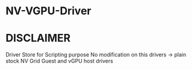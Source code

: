 # NV-VGPU-Driver

# DISCLAIMER
Driver Store for Scripting purpose 
No modification on this drivers -> plain stock NV Grid Guest and vGPU host drivers
